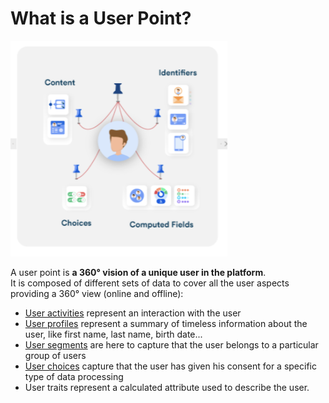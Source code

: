# What is a User Point?



![](../.gitbook/assets/image%20%2834%29.png)

A user point is **a 360° vision of a unique user in the platform**.‌  
It is composed of different sets of data to cover all the user aspects providing a 360° view \(online and offline\):‌

* ​[User activities](https://app.gitbook.com/@mediarithmics/s/developer-guide/getting-started/user-activities) represent an interaction with the user
* ​[User profiles](https://app.gitbook.com/@mediarithmics/s/developer-guide/getting-started/user-profiles) represent a summary of timeless information about the user, like first name, last name, birth date...
* ​[User segments](https://app.gitbook.com/@mediarithmics/s/developer-guide/getting-started/segments) are here to capture that the user belongs to a particular group of users
* ​[User choices](https://app.gitbook.com/@mediarithmics/s/developer-guide/guides/data-privacy-compliance/user-choices) capture that the user has given his consent for a specific type of data processing
* User traits represent a calculated attribute used to describe the user.

‌

##   <a id="user-identifiers"></a>


